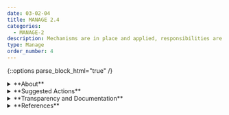 ```yaml
---
date: 03-02-04
title: MANAGE 2.4
categories:
  - MANAGE-2
description: Mechanisms are in place and applied, responsibilities are assigned and understood to supersede, disengage, or deactivate AI systems that demonstrate performance or outcomes inconsistent with intended use.
type: Manage
order_number: 4
---
```

{::options parse_block_html="true" /} 


<details>
<summary markdown="span">**About**</summary>      
<br>
Superseding (bypassing), disengaging, or deactivating/decommissioning a model, AI system component(s), or the entire AI system may be necessary when: 
- a system reaches the end of its lifetime
- detected or identified risks exceed tolerance thresholds
- adequate system mitigation actions are beyond the organization’s capacity
- feasible system mitigation actions do not meet regulatory, legal, norms or standards. 
- impending risk is detected during continual monitoring, for which feasible mitigation cannot be identified or implemented in a timely fashion. 

Safely removing AI systems from operation, either temporarily or permanently, under these scenarios requires standard protocols that minimize operational disruption and downstream negative impacts. Protocols can involve redundant or backup systems that are developed in alignment with established system governance policies (see GOVERN 1.7), regulatory compliance, legal frameworks, business requirements and norms and l standards within the application context of use. Decision thresholds and metrics for actions to bypass or deactivate system components are part of continual monitoring procedures. Incidents that result in a bypass/deactivate decision require documentation and review to understand root causes, impacts, and potential opportunities for mitigation and redeployment. Organizations are encouraged to develop risk and change management protocols that consider and anticipate upstream and downstream consequences of both temporary and/or permanent decommissioning, and provide contingency options. 

</details>

<details>
<summary markdown="span">**Suggested Actions**</summary>

- Regularly review established procedures for AI system bypass actions, including plans for redundant or backup systems to ensure continuity of operational and/or business functionality.
- Regularly review Identify system incident thresholds for activating bypass or deactivation responses.
- Apply change management processes to understand the upstream and downstream consequences of bypassing or deactivating an AI system or AI system components.
- Apply protocols, resources and metrics for decisions to supersede, bypass or deactivate AI systems or AI system components.
- Preserve materials for forensic, regulatory, and legal review.
- Conduct internal root cause analysis and process reviews of bypass or deactivation events. 
- Decommission and preserve system components that cannot be updated to meet criteria for redeployment.
- Establish criteria for redeploying updated system components, in consideration of trustworthy characteristics

</details>

<details>
<summary markdown="span">**Transparency and Documentation**</summary>
<br>
**Organizations can document the following:**

- What are the roles, responsibilities, and delegation of authorities of personnel involved in the design, development, deployment, assessment and monitoring of the AI system?
- Did your organization implement a risk management system to address risks involved in deploying the identified AI solution (e.g. personnel risk or changes to commercial objectives)?
- What testing, if any, has the entity conducted on the AI system to identify errors and limitations (i.e. adversarial or stress testing)?
- To what extent does the entity have established procedures for retiring the AI system, if it is no longer needed?
- How did the entity use assessments and/or evaluations to determine if the system can be scaled up, continue, or be decommissioned?

**AI Transparency Resources:**

- GAO-21-519SP - Artificial Intelligence: An Accountability Framework for Federal Agencies & Other Entities. [URL](https://www.gao.gov/products/gao-21-519sp)


</details>

<details>
<summary markdown="span">**References**</summary>      
<br>

Decommissioning Template. Application Lifecycle And Supporting Docs. Cloud and Infrastructure Community of Practice. [URL](https://www.cio.gov/policies-and-priorities/application-lifecycle/)

Develop a Decommission Plan. M3 Playbook. Office of Shared Services and Solutions and Performance Improvement. General Services Administration. [URL](https://ussm.gsa.gov/2.8/) 


</details>
